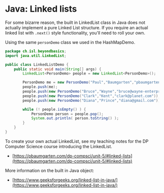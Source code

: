 # Java: Linked lists

For some bizarre reason, the built in LinkedList class in Java does not actually implement a pure Linked List structure. If you require an actual linked list with `.next()` style functionality, you'll need to roll your own.

Using the same `personDemo` class we used in the HashMapDemo.

```java
package ch.isl.beyondbasics;
import java.util.LinkedList;

public class LinkedListDemo {
    public static void main(String[] args) {
        LinkedList<PersonDemo> people = new LinkedList<PersonDemo>();

        PersonDemo me = new PersonDemo("Paul","Baumgarten","pbaumgarten@isl.ch");
        people.push(me);
        people.push(new PersonDemo("Bruce","Wayne","bruce@wayne-enterprises.com"));
        people.push(new PersonDemo("Clark","Kent","clark@planet.com"));
        people.push(new PersonDemo("Diana","Prince","diana@gmail.com"));

        while (! people.isEmpty() ) {
            PersonDemo person = people.pop();
            System.out.println( person.toString() );
        }
    }
}
```

To create your own actual LinkedList, see my teaching notes for the DP Computer Science course introducing the LinkedList.

* [https://pbaumgarten.com/dp-compsci/unit-5/#linked-lists](https://pbaumgarten.com/dp-compsci/unit-5/#linked-lists)

More information on the built in Java object:

* [https://www.geeksforgeeks.org/linked-list-in-java/](https://www.geeksforgeeks.org/linked-list-in-java/)


